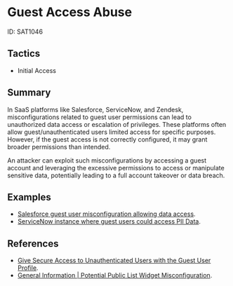# Guest Access Abuse
ID: SAT1046

## Tactics
* Initial Access

## Summary

In SaaS platforms like Salesforce, ServiceNow, and Zendesk, misconfigurations related to guest user permissions can lead to unauthorized data access or escalation of privileges. These platforms often allow guest/unauthenticated users limited access for specific purposes. However, if the guest access is not correctly configured, it may grant broader permissions than intended.

An attacker can exploit such misconfigurations by accessing a guest account and leveraging the excessive permissions to access or manipulate sensitive data, potentially leading to a full account takeover or data breach.

## Examples
* [Salesforce guest user misconfiguration allowing data access](https://arstechnica.com/information-technology/2023/04/misconfigured-servers-running-salesforce-software-are-leaking-sensitive-data/).
* [ServiceNow instance where guest users could access PII Data](https://www.csoonline.com/article/572239/nearly-70-of-servicenow-instances-leaking-data.html).

## References

* [Give Secure Access to Unauthenticated Users with the Guest User Profile](https://help.salesforce.com/s/articleView?id=sf.networks_public_access.htm&type=5).
* [General Information | Potential Public List Widget Misconfiguration](https://support.servicenow.com/kb?id=kb_article_view&sysparm_article=KB1553688).
